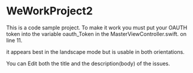 # WeWorkProject2

This is a code sample project. To make it work you must put your OAUTH token into the variable oauth_Token in the MasterViewController.swift.
on line 11.

it appears best in the landscape mode but is usable in both orientations.

You can Edit both the title and the description(body) of the issues.

